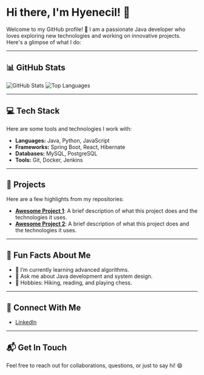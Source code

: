 
# Hi there, I'm Hyenecil! 👋

Welcome to my GitHub profile! 🚀 I am a passionate Java developer who loves exploring new technologies and working on innovative projects. Here's a glimpse of what I do:

---

## 📊 GitHub Stats
![GitHub Stats](https://github-readme-stats.vercel.app/api?username=hyenicil&show_icons=true&theme=radical)
![Top Languages](https://github-readme-stats.vercel.app/api/top-langs/?username=hyenicil&layout=compact&theme=radical)

---

## 💻 Tech Stack
Here are some tools and technologies I work with:

- **Languages:** Java, Python, JavaScript
- **Frameworks:** Spring Boot, React, Hibernate
- **Databases:** MySQL, PostgreSQL
- **Tools:** Git, Docker, Jenkins

---

## 🚀 Projects
Here are a few highlights from my repositories:

- [**Awesome Project 1**](https://github.com/hyenecil/awesome-project-1): A brief description of what this project does and the technologies it uses.
- [**Awesome Project 2**](https://github.com/hyenecil/awesome-project-2): A brief description of what this project does and the technologies it uses.

---

## 🌟 Fun Facts About Me
- 🌱 I’m currently learning advanced algorithms.
- 💬 Ask me about Java development and system design.
- 🧗 Hobbies: Hiking, reading, and playing chess.

---

## 🔗 Connect With Me
- [LinkedIn]([https://linkedin.com/in/hyenecil](https://www.linkedin.com/in/h%C3%BCseyin-mercimek-999939178/))
---

## 📬 Get In Touch
Feel free to reach out for collaborations, questions, or just to say hi! 😄

